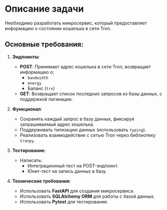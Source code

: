 # Описание задачи

Необходимо разработать микросервис, который предоставляет информацию о состоянии кошелька в сети Tron. 

## Основные требования:
1. **Эндпоинты**:
   - **POST**: Принимает адрес кошелька в сети Tron, возвращает информацию о:
     - `bandwidth`
     - `energy`
     - Баланс (`trx`)
   - **GET**: Возвращает список последних запросов из базы данных, с поддержкой пагинации.

2. **Функционал**:
   - Сохранять каждый запрос в базу данных, фиксируя запрашиваемый адрес кошелька.
   - Поддерживать типизацию данных (использовать `typing`).
   - Реализовать взаимодействие с сетью Tron через библиотеку `tronpy`.

3. **Тестирование**:
   - Написать:
     - Интеграционный тест на POST-эндпоинт.
     - Юнит-тест на запись данных в базу.

4. **Технические требования**:
   - Использовать **FastAPI** для создания микросервиса.
   - Использовать **SQLAlchemy ORM** для работы с базой данных.
   - Использовать **Pytest** для тестирования.
